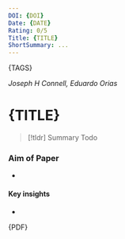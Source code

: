 ```yaml
---
DOI: {DOI}
Date: {DATE}
Rating: 0/5
Title: {TITLE}
ShortSummary: ...
---
```

{TAGS}

*Joseph H Connell, Eduardo Orias*
# {TITLE}


> [!tldr] Summary
> Todo 

### Aim of Paper
-

#### Key insights
-



{PDF}